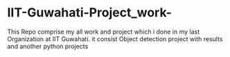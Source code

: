 # IIT-Guwahati-Project_work-
This Repo comprise my all work and project which i done in my last Organization at IIT Guwahati. it consist Object detection project with results and another python projects
